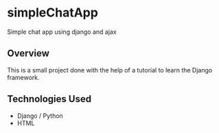 # simpleChatApp
Simple chat app using django and ajax

## Overview
This is a small project done with the help of a tutorial to learn the Django framework. 

## Technologies Used
- Django / Python
- HTML
